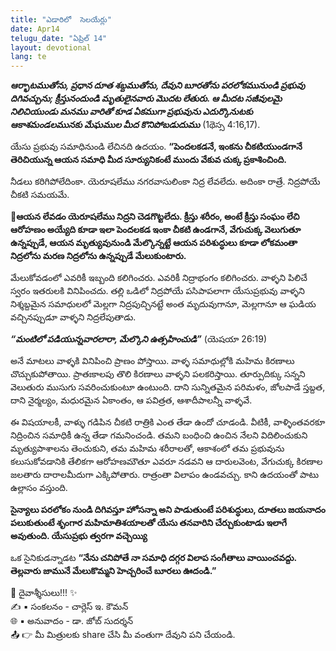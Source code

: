 ```yaml
---
title: "ఎడారిలో  సెలయేర్లు"
date: Apr14
telugu_date: "ఏప్రిల్ 14"
layout: devotional
lang: te
---
```



***ఆర్భాటముతోను, ప్రధాన దూత శబ్దముతోను, దేవుని బూరతోను పరలోకమునుండి ప్రభువు దిగివచ్చును; క్రీస్తునందుండి మృతులైనవారు మొదట లేతురు. ఆ మీదట సజీవులమై నిలిచియుండు మనము వారితో కూడ ఏకముగా ప్రభువును ఎదుర్కొనుటకు ఆకాశమండలమునకు మేఘముల మీద కొనిపోబడుదుము*** (1థెస్స 4:16,17). 

యేసు ప్రభువు సమాధినుండి లేచినది ఉదయం. **“పెందలకడనే, ఇంకను చీకటియుండగానే తెరిచియున్న ఆయన సమాధి మీద సూర్యునికంటే ముందు వేకువ చుక్క ప్రకాశించింది.**

 నీడలు కరిగిపోలేదింకా. యెరూషలేము నగరవాసులింకా నిద్ర లేవలేదు. అదింకా రాత్రే. నిద్రపోయే చీకటి సమయమే. 

**📖ఆయన లేవడం యెరూషలేము నిద్రని చెడగొట్టలేదు. క్రీస్తు శరీరం, అంటే క్రీస్తు సంఘం లేచి ఆరోహణం అయ్యేది కూడా ఇలా పెందలకడ ఇంకా చీకటి ఉండగానే, వేగుచుక్క వెలుగుతూ ఉన్నప్పుడే, ఆయన మృత్యువునుండి మేల్కొన్నట్టే ఆయన పరిశుద్ధులు కూడా లోకమంతా నిద్రలోను మరణ నిద్రలోను ఉన్నప్పుడే మేలుకుంటారు.**

 మేలుకోవడంలో ఎవరికీ ఇబ్బంది కలిగించరు. ఎవరికీ నిద్రాభంగం కలిగించరు. వాళ్ళని పిలిచే స్వరం ఇతరులకి వినిపించదు. తల్లి ఒడిలో నిద్రపోయే పసిపాపలాగా యేసుప్రభువు వాళ్ళని నిశ్శబ్దమైన సమాధులలో మెల్లగా నిద్రపుచ్చినట్టే అంత మృదువుగానూ, మెల్లగానూ ఆ ఘడియ వచ్చినప్పుడూ వాళ్ళని నిద్రలేపుతాడు. 

**_“మంటిలో పడియున్నవారలారా, మేల్కొని ఉత్సహించుడి”_** (యెషయా 26:19) 

అనే మాటలు వాళ్ళకి వినిపించి ప్రాణం పోస్తాయి. వాళ్ళ సమాధుల్లోకి మహిమ కిరణాలు చొచ్చుకుపోతాయి. ప్రాతఃకాలపు తొలి కిరణాలు వాళ్ళని పలకరిస్తాయి. తూర్పుదిక్కు సన్నని వెలుతురు ముసుగు సవరించుకుంటూ ఉంటుంది. దాని సున్నితమైన పరిమళం, జోలపాడే స్తబ్దత, దాని నైర్మల్యం, మధురమైన ఏకాంతం, ఆ పవిత్రత, ఆశాదీపాలన్నీ వాళ్ళవే.

ఈ విషయాలకీ, వాళ్ళు గడిపిన చీకటి రాత్రికి ఎంత తేడా ఉందో చూడండి. వీటికీ, వాళ్ళింతవరకూ నిద్రించిన సమాధికీ ఉన్న తేడా గమనించండి. తమని బంధించి ఉంచిన నేలని విదిలించుకుని మృత్యుపాశాలను తెంచుకుని, తమ మహిమ శరీరాలతో, ఆకాశంలో తమ ప్రభువును కలుసుకోవడానికి తేలికగా ఆరోహణమౌతూ ఎవరూ నడవని ఆ దారులవెంట, వేగుచుక్క కిరణాల జలతారు దారాలమీదుగా ఎక్కిపోతారు. రాత్రంతా విలాపం ఉండవచ్చు. కాని ఉదయంతో పాటు ఉల్లాసం వస్తుంది.

**సైన్యాలు పరలోకం నుండి దిగివస్తూ హోసన్నా అని పాడుతుంటే పరిశుద్ధులు, దూతలు జయనాదం పలుకుతుంటే శృంగార మహిమాతిశయాలతో యేసు తనవారిని చేర్చుకుంటాడు ఇలాగే అవుతుంది. యేసుప్రభు త్వరగా వచ్చెయ్యి**

ఒక సైనికుడన్నాడట 
**“నేను చనిపోతే నా సమాధి దగ్గర విలాప సంగీతాలు వాయించవద్దు. తెల్లవారు జామునే మేలుకొమ్మని హెచ్చరించే బూరలు ఊదండి.”**


<div class="blessing">🙏 <span class="bless-text">దైవాశ్శీసులు!!!</span> ✨</div>

<div class="credit">✍️ <span class="credit-text">▪ సంకలనం - చార్లెస్ ఇ. కౌమన్</span></div>
<div class="credit">🌐 <span class="credit-text">▪ అనువాదం - డా. జోబ్ సుదర్శన్</span></div>


<div class="share">📤 👉 <span class="share-text">మీ మిత్రులకు share చేసి మీ వంతుగా దేవుని పని చేయండి.</span></div>
